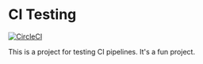 # CI Testing
[![CircleCI](https://circleci.com/gh/kbartush/ci-testing.svg?style=svg)](https://circleci.com/gh/kbartush/ci-testing)

This is a project for testing CI pipelines. It's a fun project.
